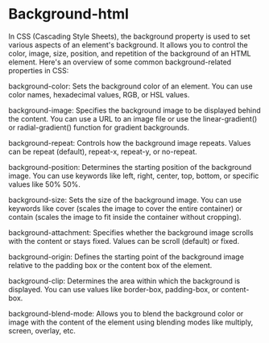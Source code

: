# Background-html

In CSS (Cascading Style Sheets), the background property is used to set various aspects of an element's background. 
It allows you to control the color, image, size, position, and repetition of the background of an HTML element. 
Here's an overview of some common background-related properties in CSS:

background-color: Sets the background color of an element. You can use color names, 
hexadecimal values, RGB, or HSL values.

background-image: Specifies the background image to be displayed behind the content. 
You can use a URL to an image file or use the linear-gradient() or radial-gradient() function for gradient backgrounds.

background-repeat: Controls how the background image repeats. Values can be repeat (default), repeat-x, repeat-y, or no-repeat.

background-position: Determines the starting position of the background image. 
You can use keywords like left, right, center, top, bottom, or specific values like 50% 50%.

background-size: Sets the size of the background image. You can use keywords like cover (scales the image to cover the entire container) or contain (scales the image to fit inside the container without cropping).

background-attachment: Specifies whether the background image scrolls with the content or stays fixed. 
Values can be scroll (default) or fixed.

background-origin: Defines the starting point of the background image relative to the padding box or the content box of the element.

background-clip: Determines the area within which the background is displayed. 
You can use values like border-box, padding-box, or content-box.

background-blend-mode: Allows you to blend the background color or image with the content of the element using blending modes like multiply, screen, overlay, etc.



